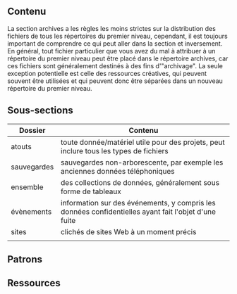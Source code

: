 ## Contenu

La section archives a les règles les moins strictes sur la distribution des fichiers de tous les répertoires du premier niveau, cependant, il est toujours important de comprendre ce qui peut aller dans la section et inversement. En général, tout fichier particulier que vous avez du mal à attribuer à un répertoire du premier niveau peut être placé dans le répertoire archives, car ces fichiers sont généralement destinés à des fins d'"archivage". La seule exception potentielle est celle des ressources créatives, qui peuvent souvent être utilisées et qui peuvent donc être séparées dans un nouveau répertoire du premier niveau.

## Sous-sections

| Dossier  | Contenu                                                      |
| -------- | ------------------------------------------------------------ |
| atouts   | toute donnée/matériel utile pour des projets, peut inclure tous les types de fichiers |
| sauvegardes | sauvegardes non-arborescente, par exemple les anciennes données téléphoniques |
| ensemble | des collections de données, généralement sous forme de tableaux |
| évènements | information sur des événements, y compris les données confidentielles ayant fait l'objet d'une fuite |
| sites    | clichés de sites Web à un moment précis                      |
|          |                                                              |



## Patrons



## Ressources